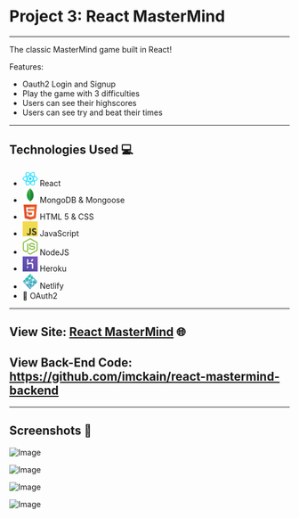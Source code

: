 # Project 3: React MasterMind
---

The classic MasterMind game built in React!

Features:
- Oauth2 Login and Signup
- Play the game with 3 difficulties
- Users can see their highscores
- Users can see try and beat their times

---

## Technologies Used 💻


- <img src="public/images/react.png" width="27"> React
- <img src="public/images/mongo_db.png" width="27"> MongoDB & Mongoose
- <img src="public/images/html5.png" width="27"> HTML 5 & CSS
- <img src="public/images/javascript.png" width="27"> JavaScript
- <img src="public/images/nodejs.png" width="27"> NodeJS
- <img src="public/images/heroku.png" width="27"> Heroku
- <img src="public/images/netlify.png" width="27"> Netlify
- 🔐 OAuth2

---

## View Site: [React MasterMind](https://free-real-estate.netlify.app/) 🌐

## View Back-End Code: https://github.com/imckain/react-mastermind-backend

---

## Screenshots 📸

![Image](https://i.imgur.com/7o9gifP.png)

![Image](https://i.imgur.com/y9Asetx.jpg)

![Image](https://i.imgur.com/arEVxhM.png)

![Image](https://i.imgur.com/G0CdxOQ.jpg)


